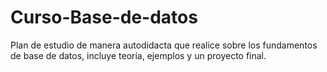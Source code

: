 # Curso-Base-de-datos
Plan de estudio de manera autodidacta que realice sobre los fundamentos de base de datos, incluye teoría, ejemplos y un proyecto final.
